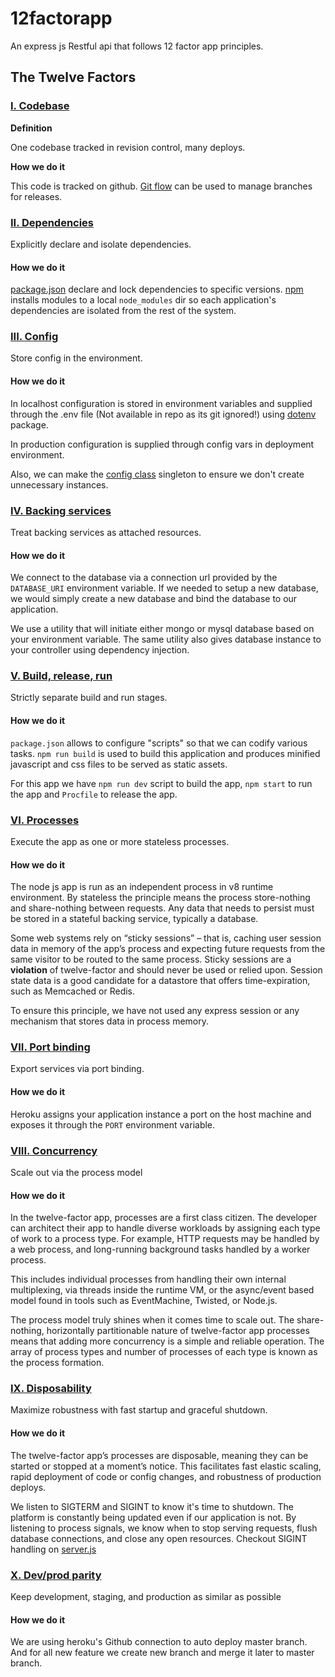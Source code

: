 # 12factorapp

An express js Restful api that follows 12 factor app principles.

## The Twelve Factors

### [I. Codebase](https://12factor.net/codebase)

**Definition**

One codebase tracked in revision control, many deploys.

**How we do it**

This code is tracked on github. [Git flow](https://www.atlassian.com/git/tutorials/comparing-workflows/gitflow-workflow) can be used to manage branches for releases.

### [II. Dependencies](https://12factor.net/dependencies)

Explicitly declare and isolate dependencies.

#### How we do it

[package.json](https://github.com/RahulPol/12factorapp/blob/main/package.json) declare and lock dependencies to specific versions.
[npm](https://www.npmjs.com/) installs modules to a local `node_modules` dir so each
application's dependencies are isolated from the rest of the system.

### [III. Config](https://12factor.net/config)

Store config in the environment.

#### How we do it

In localhost configuration is stored in environment variables and supplied through the .env file (Not available in repo as its git ignored!) using [dotenv](https://www.npmjs.com/package/dotenv) package.

In production configuration is supplied through config vars in deployment environment.

Also, we can make the [config class](https://github.com/RahulPol/12factorapp/blob/3-Config/common/config.js) singleton to ensure we don't create unnecessary instances.

### [IV. Backing services](https://12factor.net/backing-services)

Treat backing services as attached resources.

#### How we do it

We connect to the database via a connection url provided by the
`DATABASE_URI` environment variable. If we needed to setup a new database, we
would simply create a new database and bind the
database to our application.

We use a utility that will initiate either mongo or mysql database based on your
environment variable. The same utility also gives database instance to your controller
using dependency injection.

### [V. Build, release, run](https://12factor.net/build-release-run)

Strictly separate build and run stages.

#### How we do it

`package.json` allows to configure "scripts" so that we can codify various
tasks. `npm run build` is used to build this application and produces minified
javascript and css files to be served as static assets.

For this app we have `npm run dev` script to build the app, `npm start` to run the app and `Procfile` to release the app.

### [VI. Processes](https://12factor.net/processes)

Execute the app as one or more stateless processes.

#### How we do it

The node js app is run as an independent process in v8 runtime environment. By stateless the principle means the process store-nothing and share-nothing between requests. Any data that needs to persist must be stored in a stateful backing service, typically a database.

Some web systems rely on “sticky sessions” – that is, caching user session data in memory of the app’s process and expecting future requests from the same visitor to be routed to the same process. Sticky sessions are a **violation** of twelve-factor and should never be used or relied upon. Session state data is a good candidate for a datastore that offers time-expiration, such as Memcached or Redis.

To ensure this principle, we have not used any express session or any mechanism that stores data in process memory.

### [VII. Port binding](https://12factor.net/port-binding)

Export services via port binding.

#### How we do it

Heroku assigns your application instance a port on the host machine and
exposes it through the `PORT` environment variable.

### [VIII. Concurrency](https://12factor.net/concurrency)

Scale out via the process model

#### How we do it

In the twelve-factor app, processes are a first class citizen. The developer can architect their app to handle diverse workloads by assigning each type of work to a process type. For example, HTTP requests may be handled by a web process, and long-running background tasks handled by a worker process.

This includes individual processes from handling their own internal multiplexing, via threads inside the runtime VM, or the async/event based model found in tools such as EventMachine, Twisted, or Node.js.

The process model truly shines when it comes time to scale out. The share-nothing, horizontally partitionable nature of twelve-factor app processes means that adding more concurrency is a simple and reliable operation. The array of process types and number of processes of each type is known as the process formation.

### [IX. Disposability](https://12factor.net/disposability)

Maximize robustness with fast startup and graceful shutdown.

#### How we do it

The twelve-factor app’s processes are disposable, meaning they can be started or stopped at a moment’s notice. This facilitates fast elastic scaling, rapid deployment of code or config changes, and robustness of production deploys.

We listen to SIGTERM and SIGINT to know it's time to shutdown. The platform is
constantly being updated even if our application is not. By listening to process signals, we know when to stop serving requests, flush database connections, and close any open resources. Checkout SIGINT handling on [server.js](https://github.com/RahulPol/12factorapp/blob/main/server.js)

### [X. Dev/prod parity](https://12factor.net/dev-prod-parity)

Keep development, staging, and production as similar as possible

#### How we do it

We are using heroku's Github connection to auto deploy master branch. And for all new feature we create new branch and merge it later to master branch.
